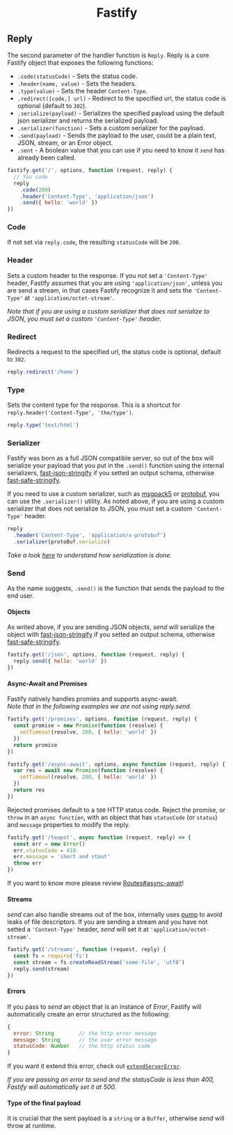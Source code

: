 <h1 align="center">Fastify</h1>

## Reply
The second parameter of the handler function is `Reply`.
Reply is a core Fastify object that exposes the following functions:

- `.code(statusCode)` - Sets the status code.
- `.header(name, value)` - Sets the headers.
- `.type(value)` - Sets the header `Content-Type`.
- `.redirect([code,] url)` - Redirect to the specified url, the status code is optional (default to `302`).
- `.serialize(payload)` - Serializes the specified payload using the default json serializer and returns the serialized payload.
- `.serializer(function)` - Sets a custom serializer for the payload.
- `.send(payload)` - Sends the payload to the user, could be a plain text, JSON, stream, or an Error object.
- `.sent` - A boolean value that you can use if you need to know it `send` has already been called.

```js
fastify.get('/', options, function (request, reply) {
  // You code
  reply
    .code(200)
    .header('Content-Type', 'application/json')
    .send({ hello: 'world' })
})
```
<a name="code"></a>
### Code
If not set via `reply.code`, the resulting `statusCode` will be `200`.

<a name="header"></a>
### Header
Sets a custom header to the response.
If you not set a `'Content-Type'` header, Fastify assumes that you are using `'application/json'`, unless you are send a stream, in that cases Fastify recognize it and sets the `'Content-Type'` at `'application/octet-stream'`.

*Note that if you are using a custom serializer that does not serialize to JSON, you must set a custom `'Content-Type'` header.*

<a name="redirect"></a>
### Redirect
Redirects a request to the specified url, the status code is optional, default to `302`.
```js
reply.redirect('/home')
```

<a name="type"></a>
### Type
Sets the content type for the response.
This is a shortcut for `reply.header('Content-Type', 'the/type')`.

```js
reply.type('text/html')
```

<a name="serializer"></a>
### Serializer
Fastify was born as a full JSON compatible server, so out of the box will serialize your payload that you put in the `.send()` function using the internal serializers, [fast-json-stringify](https://www.npmjs.com/package/fast-json-stringify) if you setted an output schema, otherwise [fast-safe-stringify](https://www.npmjs.com/package/fast-safe-stringify).

If you need to use a custom serializer, such as [msgpack5](https://github.com/mcollina/msgpack5) or [protobuf](https://github.com/dcodeIO/ProtoBuf.js/), you can use the `.serializer()` utility. As noted above, if you are using a custom serializer that does not serialize to JSON, you must set a custom `'Content-Type'` header.

```js
reply
  .header('Content-Type', 'application/x-protobuf')
  .serializer(protoBuf.serialize)
```
*Take a look [here](https://github.com/fastify/fastify/blob/master/docs/Validation-and-Serialization.md#serialization) to understand how serialization is done.*

<a name="send"></a>
### Send
 As the name suggests, `.send()` is the function that sends the payload to the end user.

<a name="send-object"></a>
#### Objects
As writed above, if you are sending JSON objects, *send* will serialize the object with [fast-json-stringify](https://www.npmjs.com/package/fast-json-stringify) if you setted an output schema, otherwise [fast-safe-stringify](https://www.npmjs.com/package/fast-safe-stringify).
```js
fastify.get('/json', options, function (request, reply) {
  reply.send({ hello: 'world' })
})
```

<a name="async-await-promise"></a>
#### Async-Await and Promises
Fastify natively handles promies and supports async-await.  
*Note that in the following examples we are not using reply.send.*
```js
fastify.get('/promises', options, function (request, reply) {
  const promise = new Promise(function (resolve) {
    setTimeout(resolve, 200, { hello: 'world' })
  })
  return promise
})

fastify.get('/async-await', options, async function (request, reply) {
  var res = await new Promise(function (resolve) {
    setTimeout(resolve, 200, { hello: 'world' })
  })
  return res
})
```

Rejected promises default to a `500` HTTP status code. Reject the promise, or `throw` in an `async function`, with an object that has `statusCode` (or `status`) and `message` properties to modify the reply.

```js
fastify.get('/teapot', async function (request, reply) => {
  const err = new Error()
  err.statusCode = 418
  err.message = 'short and stout'
  throw err
})
```

If you want to know more please review [Routes#async-await](https://github.com/fastify/fastify/blob/master/docs/Routes.md#async-await)!

<a name="send-streams"></a>
#### Streams
*send* can also handle streams out of the box, internally uses [pump](https://www.npmjs.com/package/pump) to avoid leaks of file descriptors. If you are sending a stream and you have not setted a `'Content-Type'` header, *send* will set it at `'application/octet-stream'`.
```js
fastify.get('/streams', function (request, reply) {
  const fs = require('fs')
  const stream = fs.createReadStream('some-file', 'utf8')
  reply.send(stream)
})
```

<a name="errors"></a>
#### Errors
If you pass to *send* an object that is an instance of *Error*, Fastify will automatically create an error structured as the following:
```js
{
  error: String        // the http error message
  message: String      // the user error message
  statusCode: Number   // the http status code
}
```
If you want it extend this error, check out [`extendServerError`](https://github.com/fastify/fastify/blob/master/docs/Decorators.md#extend-server-error).

*If you are passing an error to send and the statusCode is less than 400, Fastify will automatically set it at 500.*

<a name="payload-type"></a>
#### Type of the final payload
It is crucial that the sent payload is a `string` or a `Buffer`, otherwise *send* will throw at runtime.
